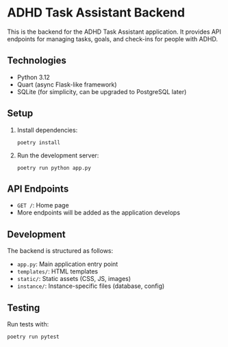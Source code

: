 # ADHD Task Assistant Backend

This is the backend for the ADHD Task Assistant application. It provides API endpoints for managing tasks, goals, and check-ins for people with ADHD.

## Technologies

- Python 3.12
- Quart (async Flask-like framework)
- SQLite (for simplicity, can be upgraded to PostgreSQL later)

## Setup

1. Install dependencies:

   ```
   poetry install
   ```

2. Run the development server:
   ```
   poetry run python app.py
   ```

## API Endpoints

- `GET /`: Home page
- More endpoints will be added as the application develops

## Development

The backend is structured as follows:

- `app.py`: Main application entry point
- `templates/`: HTML templates
- `static/`: Static assets (CSS, JS, images)
- `instance/`: Instance-specific files (database, config)

## Testing

Run tests with:

```
poetry run pytest
```
